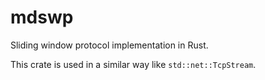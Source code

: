 # mdswp

Sliding window protocol implementation in Rust.

This crate is used in a similar way like `std::net::TcpStream`.
